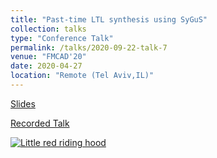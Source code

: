 ```yaml
---
title: "Past-time LTL synthesis using SyGuS"
collection: talks
type: "Conference Talk"
permalink: /talks/2020-09-22-talk-7
venue: "FMCAD'20"
date: 2020-04-27
location: "Remote (Tel Aviv,IL)"
---
```


<a href='https://iowa-my.sharepoint.com/:p:/g/personal/marif_uiowa_edu/Ec7EDSSCXgdLrMuzikmR99IBe3IH9d2nGF_7mvUkakvwMg?e=NlarZm'>Slides</a>

<a href='https://www.loom.com/share/29fde3b1bd1c4de081d4df450ad0d9c6'>Recorded Talk</a>

[![Little red riding hood](http://farif.github.io/files/talks/attacks.png)](https://www.loom.com/share/29fde3b1bd1c4de081d4df450ad0d9c6 "Record Talk")


